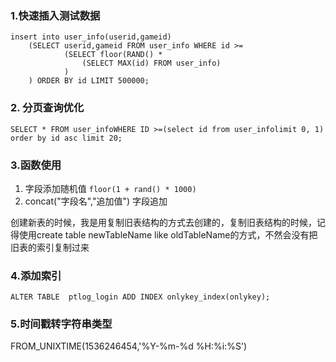 ### 1.快速插入测试数据

```
insert into user_info(userid,gameid)
	(SELECT userid,gameid FROM user_info WHERE id >=
			(SELECT floor(RAND() * 
				(SELECT MAX(id) FROM user_info)
			)
	) ORDER BY id LIMIT 500000; 

```

### 2. 分页查询优化

```
SELECT * FROM user_infoWHERE ID >=(select id from user_infolimit 0, 1) order by id asc limit 20;
```

### 3.函数使用

1. 字段添加随机值 `floor(1 + rand() * 1000) `
2. concat("字段名","追加值") 字段追加

 创建新表的时候，我是用复制旧表结构的方式去创建的，复制旧表结构的时候，记得使用create table newTableName like oldTableName的方式，不然会没有把旧表的索引复制过来

### 4.添加索引

```
ALTER TABLE  ptlog_login ADD INDEX onlykey_index(onlykey);
```
### 5.时间戳转字符串类型
FROM_UNIXTIME(1536246454,'%Y-%m-%d %H:%i:%S')